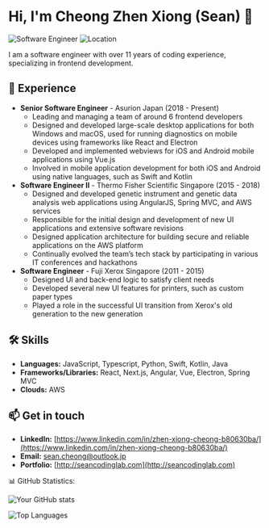 # Hi, I'm Cheong Zhen Xiong (Sean) 👋

![Software Engineer](https://img.shields.io/badge/Software%20Engineer-Frontend%20Team%20Lead-2980b9?style=flat&labelColor=2c3e50&logo=data:image/svg%2Bxml;base64,<BASE64_DATA>&colorA=ffffff)
![Location](https://img.shields.io/badge/Location-Tokyo,%20Japan-16a085?style=flat&labelColor=2c3e50&logo=data:image/svg%2Bxml;base64,<BASE64_DATA>&colorA=ffffff)

I am a software engineer with over 11 years of coding experience, specializing in frontend development.

## 💼 Experience

- **Senior Software Engineer** - Asurion Japan (2018 - Present)
  - Leading and managing a team of around 6 frontend developers
  - Designed and developed large-scale desktop applications for both Windows and macOS, used for running diagnostics on mobile devices using frameworks like React and Electron
  - Developed and implemented webviews for iOS and Android mobile applications using Vue.js
  - Involved in mobile application development for both iOS and Android using native languages, such as Swift and Kotlin
- **Software Engineer II** - Thermo Fisher Scientific Singapore (2015 - 2018)
  - Designed and developed genetic instrument and genetic data analysis web applications using AngularJS, Spring MVC, and AWS services
  - Responsible for the initial design and development of new UI applications and extensive software revisions
  - Designed application architecture for building secure and reliable applications on the AWS platform
  - Continually evolved the team’s tech stack by participating in various IT conferences and hackathons
- **Software Engineer** - Fuji Xerox Singapore (2011 - 2015)
  - Designed UI and back-end logic to satisfy client needs
  - Developed several new UI features for printers, such as custom paper types
  - Played a role in the successful UI transition from Xerox's old generation to the new generation

## 🛠️ Skills

- **Languages:** JavaScript, Typescript, Python, Swift, Kotlin, Java
- **Frameworks/Libraries:** React, Next.js, Angular, Vue, Electron, Spring MVC
- **Clouds:** AWS

## 📫 Get in touch

- **LinkedIn:** [https://www.linkedin.com/in/zhen-xiong-cheong-b80630ba/](https://www.linkedin.com/in/zhen-xiong-cheong-b80630ba/)
- **Email:** [sean.cheong@outlook.jp](mailto:sean.cheong@outlook.jp)
- **Portfolio:** [http://seancodinglab.com](http://seancodinglab.com)

📊 GitHub Statistics:

![Your GitHub stats](https://github-readme-stats.vercel.app/api?username=seancheong&show_icons=true&theme=radical)

![Top Languages](https://github-readme-stats.vercel.app/api/top-langs/?username=seancheong&layout=compact&theme=radical)
